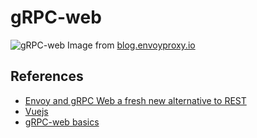 # gRPC-web

![gRPC-web](https://miro.medium.com/max/2000/1*mAkZWyRD9gKyBEOaqEFm-A.png)
Image from [blog.envoyproxy.io](https://blog.envoyproxy.io/envoy-and-grpc-web-a-fresh-new-alternative-to-rest-6504ce7eb880)

## References
* [Envoy and gRPC Web a fresh new alternative to REST](https://blog.envoyproxy.io/envoy-and-grpc-web-a-fresh-new-alternative-to-rest-6504ce7eb880)
* [Vuejs](https://vuejs.org/)
* [gRPC-web basics](https://grpc.io/docs/languages/web/basics/)
